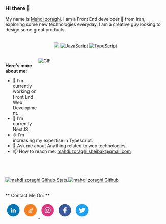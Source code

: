 ### Hi there 👋
My name is [Mahdi zoraghi](https://www.linkedin.com/in/mahdi-zoraghi-152a73157/). I am a Front End developer 🚀 from Iran, exploring some new technologies everyday. I am a creative guy looking to design some great products.
<br/>
<br/>
<div align="center">

![](https://komarev.com/ghpvc/?username=mahdi-zoraghi)
[![JavaScript](https://img.shields.io/badge/-JavaScript-fff?&logo=JavaScript&logoColor=ddc508)](https://github.com/mahdi-zoraghi?tab=repositories&q=&type=&language=javascript)
[![TypeScript](https://img.shields.io/badge/-TypeScript-fff?&logo=TypeScript&logoColor=blue)](https://github.com/mahdi-zoraghi?tab=repositories&q=&type=&language=typescript)
</div>

<br/>
<img align="right" height="250" width="400" alt="GIF" src="https://miro.medium.com/max/1360/1*IRGHmiGsa16stedQvIaZfw.gif" />

**Here's more about me:**

- 🔭 I’m currently working on Front End Web Development.
- 🌱 I’m currently NextJS.
- 🌐 I'm increasing my expertise in Typescript.
- 💬 Ask me about Anything related to web technologies.
- 📫 How to reach me: mahdi.zoraghi.sheibak@gmail.com
<br/>
<br/>
<br/>   

<a href="#!">
  <img align="center" src="https://github-readme-stats.vercel.app/api?username=mahdi-zoraghi&show_icons=true&count_private=true&theme=default" alt="mahdi zoraghi Github Stats" />
</a>
<a href="#!">
  <img align="center" src="https://github-readme-stats.vercel.app/api/top-langs/?username=mahdi-zoraghi&show_icons=true" alt="mahdi zoraghi Github" />
</a>
<br/>
<br/>

** Contact Me On: **

<a href="https://www.linkedin.com/in/mahdi-zoraghi-152a73157/"><img src="https://github.com/aritraroy/social-icons/blob/master/linkedin-icon.png?raw=true" width="50" height="50"></a>
<a href="https://stackoverflow.com/users/14837115/mahdi-zoraghi">
  <img src="https://raw.githubusercontent.com/aritraroy/social-icons/master/stackoverflow-icon.png" alt="Mahdi zoraghi stackoverflow Profile" height="50" width="50">
</a>
<a href="https://www.instagram.com/mahdi_zoraghi/"><img src="https://github.com/aritraroy/social-icons/blob/master/instagram-icon.png?raw=true" height="50" width="50"></a>
<a href="https://www.facebook.com/mahdi.zoraghi.3/"><img src="https://github.com/aritraroy/social-icons/blob/master/facebook-icon.png?raw=true" width="50" height="50"></a>
<a href="https://twitter.com/mahdi_zoraghi"><img src="https://raw.githubusercontent.com/aritraroy/social-icons/master/twitter-icon.png" width="50" height="50"></a>
<!-- <a href=""><img src="" width="50" height="50"></a> -->
